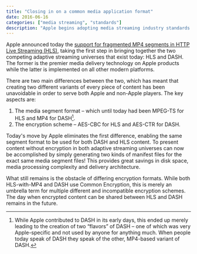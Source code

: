 ```yaml
---
title: "Closing in on a common media application format"
date: 2016-06-16
categories: ["media streaming", "standards"]
description: "Apple begins adopting media streaming industry standards."
---
```


Apple announced today the [support for fragmented MP4 segments in HTTP Live Streaming (HLS)](https://developer.apple.com/videos/play/wwdc2016/504/), taking the first step in bringing together the two competing adaptive streaming universes that exist today: HLS and DASH. The former is the premier media delivery technology on Apple products while the latter is implemented on all other modern platforms.

There are two main differences between the two, which has meant that creating two different variants of every piece of content has been unavoidable in order to serve both Apple and non-Apple players. The key aspects are:

1. The media segment format – which until today had been MPEG-TS for HLS and MP4 for DASH[^1].
1. The encryption scheme – AES-CBC for HLS and AES-CTR for DASH.

Today's move by Apple eliminates the first difference, enabling the same segment format to be used for both DASH and HLS content. To present content without encryption in both adaptive streaming universes can now be accomplished by simply generating two kinds of manifest files for the exact same media segment files! This provides great savings in disk space, media processing complexity and delivery architecture.

What still remains is the obstacle of differing encryption formats. While both HLS-with-MP4 and DASH use Common Encryption, this is merely an umbrella term for multiple different and incompatible encryption schemes. The day when encrypted content can be shared between HLS and DASH remains in the future.

[^1]: While Apple contributed to DASH in its early days, this ended up merely leading to the creation of two “flavors” of DASH – one of which was very Apple-specific and not used by anyone for anything much. When people today speak of DASH they speak of the other, MP4-based variant of DASH.